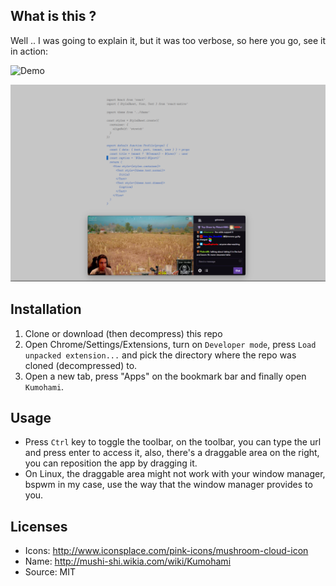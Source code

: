 ## What is this ?

Well .. I was going to explain it, but it was too verbose, so here you go, see it in action:

![Demo](/demo.gif?raw=true)

![Demo](/demo.png?raw=true)

## Installation

1. Clone or download (then decompress) this repo
2. Open Chrome/Settings/Extensions, turn on `Developer mode`, press `Load unpacked extension...` and pick the directory where the repo was cloned (decompressed) to.
3. Open a new tab, press "Apps" on the bookmark bar and finally open `Kumohami`.

## Usage

* Press `Ctrl` key to toggle the toolbar, on the toolbar, you can type the url and press enter to access it, also, there's a draggable area on the right, you can reposition the app by dragging it.
* On Linux, the draggable area might not work with your window manager, bspwm in my case, use the way that the window manager provides to you.

## Licenses

* Icons: http://www.iconsplace.com/pink-icons/mushroom-cloud-icon
* Name: http://mushi-shi.wikia.com/wiki/Kumohami
* Source: MIT
